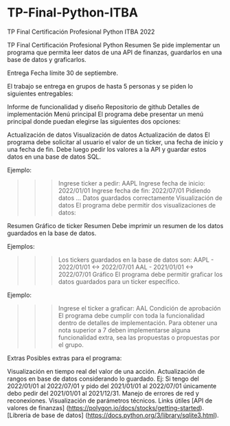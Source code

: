 # TP-Final-Python-ITBA
TP Final Certificación Profesional Python ITBA 2022

TP Final Certificación Profesional Python
Resumen
Se pide implementar un programa que permita leer datos de una API de finanzas, guardarlos en una base de datos y graficarlos.

Entrega
Fecha límite 30 de septiembre.

El trabajo se entrega en grupos de hasta 5 personas y se piden lo siguientes entregables:

Informe de funcionalidad y diseño
Repositorio de github
Detalles de implementación
Menú principal
El programa debe presentar un menú principal donde puedan elegirse las siguientes dos opciones:

Actualización de datos
Visualización de datos
Actualización de datos
El programa debe solicitar al usuario el valor de un ticker, una fecha de inicio y una fecha de fin. Debe luego pedir los valores a la API y guardar estos datos en una base de datos SQL.

Ejemplo:

>>> Ingrese ticker a pedir:
AAPL
>>> Ingrese fecha de inicio:
2022/01/01
>>> Ingrese fecha de fin:
2022/07/01
>>> Pidiendo datos ...
>>> Datos guardados correctamente
Visualización de datos
El programa debe permitir dos visualizaciones de datos:

Resumen
Gráfico de ticker
Resumen
Debe imprimir un resumen de los datos guardados en la base de datos.

Ejemplos:

>>> Los tickers guardados en la base de datos son:
>>> AAPL - 2022/01/01 <-> 2022/07/01
>>> AAL  - 2021/01/01 <-> 2022/07/01
Gráfico
El programa debe permitir graficar los datos guardados para un ticker específico.

Ejemplo:

>>> Ingrese el ticker a graficar:
AAL
Condición de aprobación
El programa debe cumplir con toda la funcionalidad dentro de detalles de implementación. Para obtener una nota superior a 7 deben implementarse alguna funcionalidad extra, sea las propuestas o propuestas por el grupo.

Extras
Posibles extras para el programa:

Visualización en tiempo real del valor de una acción.
Actualización de rangos en base de datos considerando lo guardado. Ej: Si tengo del 2022/01/01 al 2022/07/01 y pido del 2021/01/01 al 2022/07/01 únicamente debo pedir del 2021/01/01 al 2021/12/31.
Manejo de errores de red y reconexiones.
Visualización de parámetros técnicos.
Links útiles
[API de valores de finanzas] (https://polygon.io/docs/stocks/getting-started).
[Libreria de base de datos] (https://docs.python.org/3/library/sqlite3.html).
